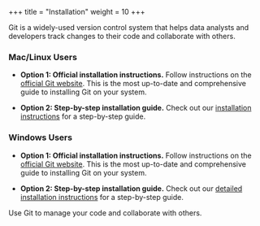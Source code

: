 +++
title = "Installation"
weight = 10
+++

Git is a widely-used version control system that helps data analysts and developers track changes to their code and collaborate with others.


### Mac/Linux Users

- **Option 1: Official installation instructions.** Follow instructions on the [official Git website](https://git-scm.com/book/en/v2/Getting-Started-Installing-Git#Installing-on-Linux). This is the most up-to-date and comprehensive guide to installing Git on your system.

- **Option 2: Step-by-step installation guide.** Check out our [installation instructions](mac-linux/) for a step-by-step guide.

### Windows Users

- **Option 1: Official installation instructions.** Follow instructions on the [official Git website](https://git-scm.com/book/en/v2/Getting-Started-Installing-Git#Installing-on-Windows). This is the most up-to-date and comprehensive guide to installing Git on your system.

- **Option 2: Step-by-step installation guide.** Check out our [detailed installation instructions](windows/) for a step-by-step guide.

Use Git to manage your code and collaborate with others.
